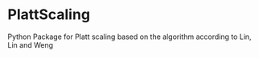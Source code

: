 # PlattScaling
Python Package for Platt scaling based on the algorithm according to Lin, Lin and Weng
